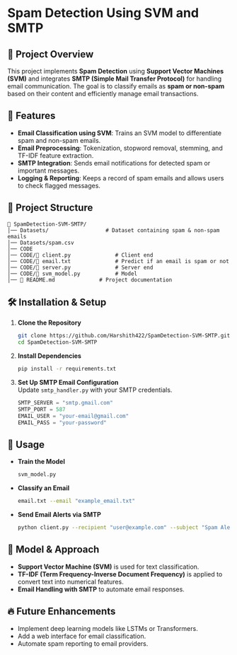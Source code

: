 # Spam Detection Using SVM and SMTP

## 📌 Project Overview
This project implements **Spam Detection** using **Support Vector Machines (SVM)** and integrates **SMTP (Simple Mail Transfer Protocol)** for handling email communication. The goal is to classify emails as **spam or non-spam** based on their content and efficiently manage email transactions.

## 🚀 Features
- **Email Classification using SVM**: Trains an SVM model to differentiate spam and non-spam emails.
- **Email Preprocessing**: Tokenization, stopword removal, stemming, and TF-IDF feature extraction.
- **SMTP Integration**: Sends email notifications for detected spam or important messages.
- **Logging & Reporting**: Keeps a record of spam emails and allows users to check flagged messages.

## 📂 Project Structure
```
📁 SpamDetection-SVM-SMTP/
│── Datasets/                  # Dataset containing spam & non-spam emails
│── Datasets/spam.csv
│── CODE
│── CODE/📜 client.py              # Client end
│── CODE/📜 email.txt              # Predict if an email is spam or not
│── CODE/📜 server.py              # Server end
│── CODE/📜 svm_model.py           # Model 
│── 📜 README.md              # Project documentation
```

## 🛠 Installation & Setup
1. **Clone the Repository**  
   ```bash
   git clone https://github.com/Harshith422/SpamDetection-SVM-SMTP.git
   cd SpamDetection-SVM-SMTP
   ```
2. **Install Dependencies**  
   ```bash
   pip install -r requirements.txt
   ```
3. **Set Up SMTP Email Configuration**  
   Update `smtp_handler.py` with your SMTP credentials.
   ```python
   SMTP_SERVER = "smtp.gmail.com"
   SMTP_PORT = 587
   EMAIL_USER = "your-email@gmail.com"
   EMAIL_PASS = "your-password"
   ```

## 🎯 Usage
- **Train the Model**  
  ```bash
  svm_model.py
  ```
- **Classify an Email**  
  ```bash
  email.txt --email "example_email.txt"
  ```
- **Send Email Alerts via SMTP**  
  ```bash
  python client.py --recipient "user@example.com" --subject "Spam Alert" --message "Spam detected!"
  ```

## 🧠 Model & Approach
- **Support Vector Machine (SVM)** is used for text classification.
- **TF-IDF (Term Frequency-Inverse Document Frequency)** is applied to convert text into numerical features.
- **Email Handling with SMTP** to automate email responses.

## 🔥 Future Enhancements
- Implement deep learning models like LSTMs or Transformers.
- Add a web interface for email classification.
- Automate spam reporting to email providers.
